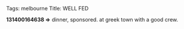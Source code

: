 Tags: melbourne
Title: WELL FED
  
**131400164638 =>** dinner, sponsored. at greek town with a good crew.
